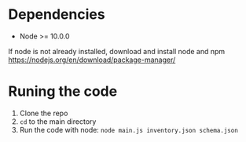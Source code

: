 # Dependencies
* Node >= 10.0.0

If node is not already installed, download and install node and npm
https://nodejs.org/en/download/package-manager/

# Runing the code
1. Clone the repo
2. `cd` to the main directory
3. Run the code with node: `node main.js inventory.json schema.json`
